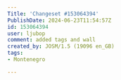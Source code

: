 ```yaml
---
Title: 'Changeset #153064394'
PublishDate: 2024-06-23T11:54:57Z
id: 153064394
user: ljubop
comment: added tags and wall
created_by: JOSM/1.5 (19096 en_GB)
tags:
- Montenegro

---
```

